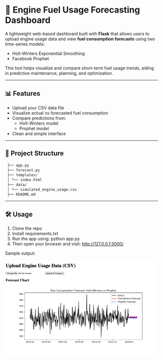 # 🚀 Engine Fuel Usage Forecasting Dashboard

A lightweight web-based dashboard built with **Flask** that allows users to upload engine usage data and view **fuel consumption forecasts** using two time-series models:

- Holt-Winters Exponential Smoothing
- Facebook Prophet

This tool helps visualize and compare short-term fuel usage trends, aiding in predictive maintenance, planning, and optimization.

---

## 📊 Features

- Upload your CSV data file
- Visualize actual vs forecasted fuel consumption
- Compare predictions from:
  - Holt-Winters model
  - Prophet model
- Clean and simple interface

---

## 📁 Project Structure

     ├── app.py 
     ├── forecast.py 
     ├── templates/
     │ └── index.html 
     ├── data/
     │ └── simulated_engine_usage.csv 
     ├── README.md 


---

## 🛠 Usage

1. Clone the repo
2. Install requirements.txt
3. Run the app using:
   python app.py
4. Then open your browser and visit:
   http://127.0.0.1:5000/


Sample output:

![output](https://github.com/poornima2605/ForecastingDashboard/blob/main/data/Dashboard.png)
